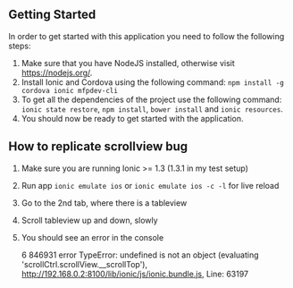 ## Getting Started ##
In order to get started with this application you need to follow the following steps:

1. Make sure that you have NodeJS installed, otherwise visit https://nodejs.org/.
1. Install Ionic and Cordova using the following command: `npm install -g cordova ionic mfpdev-cli`
1. To get all the dependencies of the project use the following command: `ionic state restore`, `npm install`, `bower install` and `ionic resources`.
1. You should now be ready to get started with the application.


## How to replicate scrollview bug ##

1. Make sure you are running Ionic >= 1.3 (1.3.1 in my test setup)
1. Run app `ionic emulate ios` or `ionic emulate ios -c -l` for live reload
1. Go to the 2nd tab, where there is a tableview
1. Scroll tableview up and down, slowly
1. You should see an error in the console

    6     846931   error    TypeError: undefined is not an object (evaluating 'scrollCtrl.scrollView.__scrollTop'), http://192.168.0.2:8100/lib/ionic/js/ionic.bundle.js, Line: 63197

